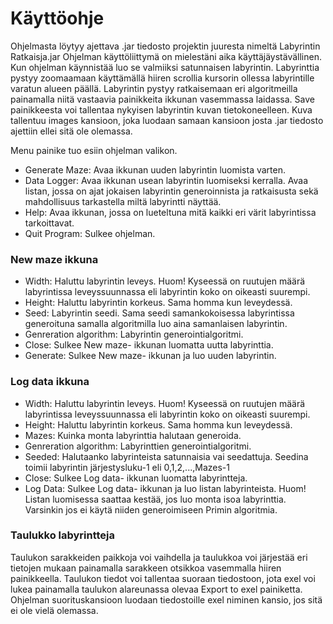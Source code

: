 # Käyttöohje
Ohjelmasta löytyy ajettava .jar tiedosto projektin juuresta nimeltä Labyrintin Ratkaisja.jar
Ohjelman käyttöliittymä on mielestäni aika käyttäjäystävällinen. Kun ohjelman käynnistää luo se valmiiksi satunnaisen labyrintin. Labyrinttia pystyy zoomaamaan käyttämällä hiiren scrollia kursorin ollessa labyrintille varatun alueen päällä. Labyrintin pystyy ratkaisemaan eri algoritmeilla painamalla niitä vastaavia painikkeita ikkunan vasemmassa laidassa. Save painikkeesta voi tallentaa nykyisen labyrintin kuvan tietokoneelleen. Kuva tallentuu images kansioon, joka luodaan samaan kansioon josta .jar tiedosto ajettiin ellei sitä ole olemassa. 

Menu painike tuo esiin ohjelman valikon.
* Generate Maze: Avaa ikkunan uuden labyrintin luomista varten.
* Data Logger: Avaa ikkunan usean labyrintin luomiseksi kerralla. Avaa listan, jossa on ajat jokaisen labyrintin generoinnista ja ratkaisusta sekä mahdollisuus tarkastella miltä labyrintti näyttää.
* Help: Avaa ikkunan, jossa on lueteltuna mitä kaikki eri värit labyrintissa tarkoittavat.
* Quit Program: Sulkee ohjelman.

### New maze ikkuna
* Width: Haluttu labyrintin leveys. Huom! Kyseessä on ruutujen määrä labyrintissa leveyssuunnassa eli labyrintin koko on oikeasti suurempi.
* Height: Haluttu labyrintin korkeus. Sama homma kun leveydessä.
* Seed: Labyrintin seedi. Sama seedi samankokoisessa labyrintissa generoituna samalla algoritmilla luo aina samanlaisen labyrintin.
* Genreration algorithm: Labyrintin generointialgoritmi.
* Close: Sulkee New maze- ikkunan luomatta uutta labyrinttia.
* Generate: Sulkee New maze- ikkunan ja luo uuden labyrintin.

### Log data ikkuna
* Width: Haluttu labyrintin leveys. Huom! Kyseessä on ruutujen määrä labyrintissa leveyssuunnassa eli labyrintin koko on oikeasti suurempi.
* Height: Haluttu labyrintin korkeus. Sama homma kun leveydessä.
* Mazes: Kuinka monta labyrinttia halutaan generoida.
* Genreration algorithm: Labyrinttien generointialgoritmi.
* Seeded: Halutaanko labyrinteista satunnaisia vai seedattuja. Seedina toimii labyrintin järjestysluku-1 eli 0,1,2,...,Mazes-1
* Close: Sulkee Log data- ikkunan luomatta labyrintteja.
* Log Data: Sulkee Log data- ikkunan ja luo listan labyrinteista. Huom! Listan luomisessa saattaa kestää, jos luo monta isoa labyrinttia. Varsinkin jos ei käytä niiden generoimiseen Primin algoritmia.

### Taulukko labyrintteja
Taulukon sarakkeiden paikkoja voi vaihdella ja taulukkoa voi järjestää eri tietojen mukaan painamalla sarakkeen otsikkoa vasemmalla hiiren painikkeella. Taulukon tiedot voi tallentaa suoraan tiedostoon, jota exel voi lukea painamalla taulukon alareunassa olevaa Export to exel painiketta. Ohjelman suorituskansioon luodaan tiedostoille exel niminen kansio, jos sitä ei ole vielä olemassa.
